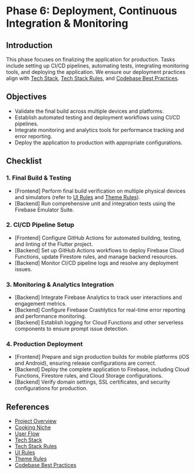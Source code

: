 # Phase 6: Deployment, Continuous Integration & Monitoring

## Introduction
This phase focuses on finalizing the application for production. Tasks include setting up CI/CD pipelines, automating tests, integrating monitoring tools, and deploying the application. We ensure our deployment practices align with [Tech Stack](tech-stack.md), [Tech Stack Rules](tech-stack-rules.md), and [Codebase Best Practices](codebase-best-practices.md).

## Objectives
- Validate the final build across multiple devices and platforms.
- Establish automated testing and deployment workflows using CI/CD pipelines.
- Integrate monitoring and analytics tools for performance tracking and error reporting.
- Deploy the application to production with appropriate configurations.

## Checklist

### 1. Final Build & Testing
- [Frontend] Perform final build verification on multiple physical devices and simulators (refer to [UI Rules](ui-rules.md) and [Theme Rules](theme-rules.md)).
- [Backend] Run comprehensive unit and integration tests using the Firebase Emulator Suite.

### 2. CI/CD Pipeline Setup
- [Frontend] Configure GitHub Actions for automated building, testing, and linting of the Flutter project.
- [Backend] Set up GitHub Actions workflows to deploy Firebase Cloud Functions, update Firestore rules, and manage backend resources.
- [Backend] Monitor CI/CD pipeline logs and resolve any deployment issues.

### 3. Monitoring & Analytics Integration
- [Backend] Integrate Firebase Analytics to track user interactions and engagement metrics.
- [Backend] Configure Firebase Crashlytics for real-time error reporting and performance monitoring.
- [Backend] Establish logging for Cloud Functions and other serverless components to ensure prompt issue detection.

### 4. Production Deployment
- [Frontend] Prepare and sign production builds for mobile platforms (iOS and Android), ensuring release configurations are correct.
- [Backend] Deploy the complete application to Firebase, including Cloud Functions, Firestore rules, and Cloud Storage configurations.
- [Backend] Verify domain settings, SSL certificates, and security configurations for production.

## References
- [Project Overview](project-overview.md)
- [Cooking Niche](cooking-niche.md)
- [User Flow](user-flow.md)
- [Tech Stack](tech-stack.md)
- [Tech Stack Rules](tech-stack-rules.md)
- [UI Rules](ui-rules.md)
- [Theme Rules](theme-rules.md)
- [Codebase Best Practices](codebase-best-practices.md) 